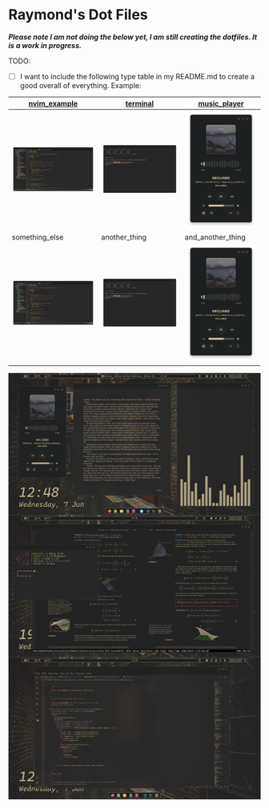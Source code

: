 # Raymond's Dot Files

***Please note I am not doing the below yet, I am still creating the dotfiles. It is a work in progress.***

TODO: 

-[ ] I want to include the following type table in my README.md to create a good overall of everything.
Example:

|[nvim_example](other/nvim_setup)|[terminal](terminal_setup)|[music_player](other/music_player)|
|--|--|--|
|![img](previews/nvim_example.png)|![img](previews/terminal_example.png)|![img](previews/music_player_example_01.png)|
|something_else|another_thing|and_another_thing|
|![img](previews/nvim_example.png)|![img](previews/terminal_example.png)|![img](previews/music_player_example_01.png)|


![preview](previews/Preview.png)

